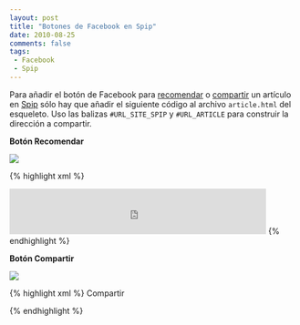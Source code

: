 ```yaml
---
layout: post
title: "Botones de Facebook en Spip"
date: 2010-08-25
comments: false
tags:
 - Facebook
 - Spip
---
```


Para añadir el botón de Facebook para [recomendar](http://developers.facebook.com/docs/reference/plugins/like) o [compartir](http://developers.facebook.com/docs/share) un artículo en [Spip](http://www.spip.net/es) sólo hay que añadir el siguiente código al archivo `article.html` del esqueleto. Uso las balizas `#URL_SITE_SPIP` y `#URL_ARTICLE` para construir la dirección a compartir.

**Botón Recomendar**

[![](http://dl.dropbox.com/u/302696/blog_files/spip_facebook/likebutton.jpg)](http://dl.dropbox.com/u/302696/blog_files/spip_facebook/likebutton.jpg)

{% highlight xml %}
<iframe allowtransparency="true" frameborder="0" scrolling="no"
    src="http://www.facebook.com/plugins
   /like.php?href=#URL_SITE_SPIP#URL_ARTICLE%2Fpage%2Fto%2Flike&
   layout=standard&
   show_faces=true&
   width=450&
   action=recommend&
   colorscheme=light&
   height=80"
   style="border: medium none; height: 80px; overflow: hidden; width: 450px;">
</iframe>
{% endhighlight %}


**Botón Compartir**

[![](http://dl.dropbox.com/u/302696/blog_files/spip_facebook/sharebutton.jpg)](http://dl.dropbox.com/u/302696/blog_files/spip_facebook/sharebutton.jpg)

{% highlight xml %}
<a name="fb_share" type="button_count"
share_url="#URL_SITE_SPIP/#URL_ARTICLE">Compartir</a>
<script src="http://static.ak.fbcdn.net/connect.php/js/FB.Share"
        type="text/javascript">
</script>
{% endhighlight %}

